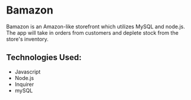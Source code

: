 # Bamazon
Bamazon is an Amazon-like storefront which utilizes MySQL and node.js. The app will take in orders from customers and deplete stock from the store's inventory.

<h2>Technologies Used:</h2>
  
<ul>
  <li>Javascript</li>
  <li>Node.js</li>
  <li>Inquirer</li>
  <li>mySQL</li>
  </ul>
